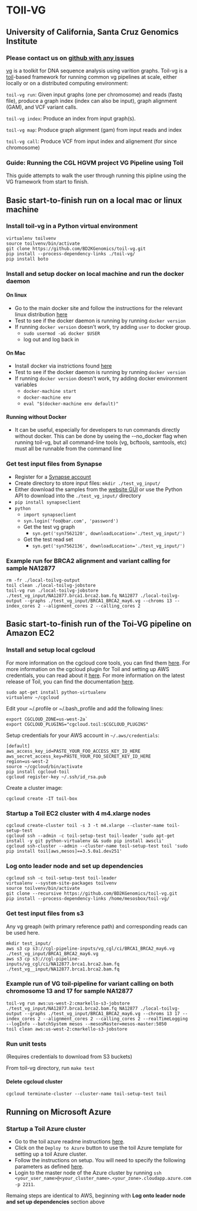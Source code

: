 # TOIl-VG
## University of California, Santa Cruz Genomics Institute
### Please contact us on [github with any issues](https://github.com/BD2KGenomics/toil-vg/issues/new)

[vg](https://github.com/vgteam/vg) is a toolkit for DNA sequence analysis using varition graphs.  Toil-vg is a [toil](https://github.com/BD2KGenomics/toil)-based framework for running common vg pipelines at scale, either locally or on a distributed computing environment: 

`toil-vg run`: Given input graphs (one per chromosome) and reads (fastq file), produce a graph index (index can also be input), graph alignment (GAM), and VCF variant calls. 

`toil-vg index`: Produce an index from input graph(s).

`toil-vg map`: Produce graph alignment (gam) from input reads and index

`toil-vg call`: Produce VCF from input index and alignement (for since chromosome)

### Guide: Running the CGL HGVM project VG Pipeline using Toil
This guide attempts to walk the user through running this pipline using the VG framework from start to finish.  

## Basic start-to-finish run on a local mac or linux machine

### Install toil-vg in a Python virtual environment

    virtualenv toilvenv
    source toilvenv/bin/activate
    git clone https://github.com/BD2KGenomics/toil-vg.git
    pip install --process-dependency-links ./toil-vg/
    pip install boto

### Install and setup docker on local machine and run the docker daemon
#### On linux
* Go to the main docker site and follow the instructions for the relevant linux distribution [here](https://docs.docker.com/engine/installation/linux/)
* Test to see if the docker daemon is running by running `docker version`
* If running `docker version` doesn't work, try adding `user` to docker group.
    * `sudo usermod -aG docker $USER`
    * log out and log back in

#### On Mac
* Install docker via instrictions found [here](https://docs.docker.com/docker-for-mac/)
* Test to see if the docker daemon is running by running `docker version`
* If running `docker version` doesn't work, try adding docker environment variables
    * `docker-machine start`
    * `docker-machine env`
    * `eval "$(docker-machine env default)"`
    
#### Running without Docker
* It can be useful, especially for developers to run commands directly without docker.  This can be done by useing the --no_docker flag when running toil-vg, but all command-line tools (vg, bcftools, samtools, etc) must all be runnable from the command line

### Get test input files from Synapse
* Register for a [Synapse account](https://www.synapse.org/#!RegisterAccount:0)
* Create directory to store input files: `mkdir ./test_vg_input/`
* Either download the samples from the [website GUI](https://www.synapse.org/#!Synapse:syn7562100) or use the Python API to download into the `./test_vg_input/` directory
* `pip install synapseclient`
* `python`
    * `import synapseclient`
    * `syn.login('foo@bar.com', 'password')`
    * Get the test vg graph
        * `syn.get('syn7562120', downloadLocation='./test_vg_input/')`
    * Get the test read set
        * `syn.get('syn7562136', downloadLocation='./test_vg_input/')`

### Example run for BRCA2 alignment and variant calling for sample NA12877
    rm -fr ./local-toilvg-output
    toil clean ./local-toilvg-jobstore
    toil-vg run ./local-toilvg-jobstore ./test_vg_input/NA12877.brca1.brca2.bam.fq NA12877 ./local-toilvg-output --graphs ./test_vg_input/BRCA1_BRCA2_may6.vg --chroms 13 --index_cores 2 --alignment_cores 2 --calling_cores 2 


## Basic start-to-finish run of the Toi-VG pipeline on Amazon EC2

### Install and setup local cgcloud

For more information on the cgcloud core tools, you can find them [here](https://github.com/BD2KGenomics/cgcloud/blob/master/README.md).
For more information on the cgcloud plugin for Toil and setting up AWS credentials, you can read about it [here](https://github.com/BD2KGenomics/cgcloud/blob/master/toil/README.rst).
For more information on the latest release of Toil, you can find the documentation [here](http://toil.readthedocs.io/en/latest/).

    sudo apt-get install python-virtualenv
    virtualenv ~/cgcloud

Edit your ~/.profile or ~/.bash_profile and add the following lines:

    export CGCLOUD_ZONE=us-west-2a`
    export CGCLOUD_PLUGINS="cgcloud.toil:$CGCLOUD_PLUGINS"

Setup credentials for your AWS account in `~/.aws/credentials`:
    
    [default]
    aws_access_key_id=PASTE_YOUR_FOO_ACCESS_KEY_ID_HERE
    aws_secret_access_key=PASTE_YOUR_FOO_SECRET_KEY_ID_HERE
    region=us-west-2
    source ~/cgcloud/bin/activate
    pip install cgcloud-toil
    cgcloud register-key ~/.ssh/id_rsa.pub
 
 Create a cluster image:
 
    cgcloud create -IT toil-box
     

### Startup a Toil EC2 cluster with 4 m4.xlarge nodes

    cgcloud create-cluster toil -s 3 -t m4.xlarge --cluster-name toil-setup-test
    cgcloud ssh --admin -c toil-setup-test toil-leader 'sudo apt-get install -y git python-virtualenv && sudo pip install awscli'
    cgcloud ssh-cluster --admin --cluster-name toil-setup-test toil 'sudo pip install toil[aws,mesos]==3.5.0a1.dev251'

### Log onto leader node and set up dependencies

    cgcloud ssh -c toil-setup-test toil-leader
    virtualenv --system-site-packages toilvenv
    source toilvenv/bin/activate
    git clone --recursive https://github.com/BD2KGenomics/toil-vg.git
    pip install --process-dependency-links /home/mesosbox/toil-vg/

### Get test input files from s3
Any vg greaph (with primary reference path) and corresponding reads can be used here.   

    mkdir test_input/
    aws s3 cp s3://cgl-pipeline-inputs/vg_cgl/ci/BRCA1_BRCA2_may6.vg ./test_vg_input/BRCA1_BRCA2_may6.vg
    aws s3 cp s3://cgl-pipeline-inputs/vg_cgl/ci/NA12877.brca1.brca2.bam.fq ./test_vg__input/NA12877.brca1.brca2.bam.fq

### Example run of VG toil-pipeline for variant calling on both chromosome 13 and 17 for sample NA12877

    toil-vg run aws:us-west-2:cmarkello-s3-jobstore ./test_vg_input/NA12877.brca1.brca2.bam.fq NA12877 ./local-toilvg-output --graphs ./test_vg_input/BRCA1_BRCA2_may6.vg --chroms 13 17 --index_cores 2 --alignment_cores 2 --calling_cores 2 --realTimeLogging --logInfo --batchSystem mesos --mesosMaster=mesos-master:5050
    toil clean aws:us-west-2:cmarkello-s3-jobstore 
    
### Run unit tests
(Requires credentials to download from S3 buckets)

From toil-vg directory, run `make test`
    
#### Delete cgcloud cluster

    cgcloud terminate-cluster --cluster-name toil-setup-test toil

## Running on Microsoft Azure

### Startup a Toil Azure cluster

- Go to the toil azure readme instructions [here](https://github.com/BD2KGenomics/toil/tree/master/contrib/azure#mesos-cluster-with-toil).
- Click on the `Deploy to Azure` button to use the toil Azure template for setting up a toil Azure cluster.
- Follow the instructions on setup. You will need to specify the following parameters as defined [here](https://github.com/BD2KGenomics/toil/tree/master/contrib/azure#template-parameters).
- Login to the master node of the Azure cluster by running `ssh <your_user_name>@<your_cluster_name>.<your_zone>.cloudapp.azure.com -p 2211`.

Remaing steps are identical to AWS, beginning with **Log onto leader node and set up dependencies** section above
